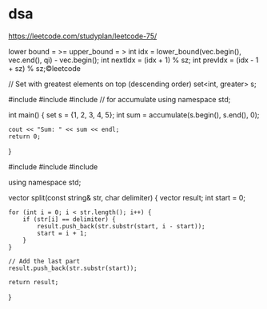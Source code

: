 # dsa

https://leetcode.com/studyplan/leetcode-75/

lower bound = >=
upper_bound = >
int idx = lower_bound(vec.begin(), vec.end(), qi) - vec.begin();
int nextIdx = (idx + 1) % sz;
int prevIdx = (idx - 1 + sz) % sz;©leetcode

 // Set with greatest elements on top (descending order)
set<int, greater<int>> s;

#include <iostream>
#include <set>
#include <numeric> // for accumulate
using namespace std;

int main() {
    set<int> s = {1, 2, 3, 4, 5};
    int sum = accumulate(s.begin(), s.end(), 0);

    cout << "Sum: " << sum << endl;
    return 0;
}


#include <iostream>
#include <vector>
#include <string>

using namespace std;

vector<string> split(const string& str, char delimiter) {
    vector<string> result;
    int start = 0;

    for (int i = 0; i < str.length(); i++) {
        if (str[i] == delimiter) {
            result.push_back(str.substr(start, i - start));
            start = i + 1;
        }
    }

    // Add the last part
    result.push_back(str.substr(start));

    return result;
}
